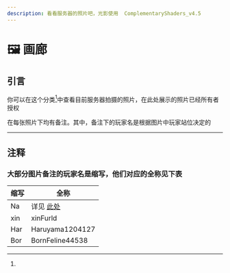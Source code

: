 ```yaml
---
description: 看看服务器的照片吧，光影使用  ComplementaryShaders_v4.5
---
```


# 🖼 画廊

## 引言

你可以在这个分类[^1]中查看目前服务器拍摄的照片，在此处展示的照片已经所有者授权

在每张照片下均有备注。其中，备注下的玩家名是根据图片中玩家站位决定的

***

## 注释

### 大部分图片备注的玩家名是缩写，他们对应的全称见下表

| 缩写  | 全称                              |
| --- | ------------------------------- |
| Na  | 详见 [此处](../ming-xie.md#zhu-shi) |
| xin | xinFurld                        |
| Har | Haruyama1204127                 |
| Bor | BornFeline44538                 |

[^1]: 
